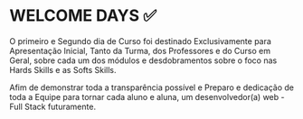 # WELCOME DAYS :white_check_mark:

O primeiro e Segundo dia de Curso foi destinado Exclusivamente para Apresentação Inicial, Tanto da Turma, dos Professores e do Curso em Geral, sobre cada um dos módulos e desdobramentos sobre o foco nas Hards Skills e as Softs Skills.

Afim de demonstrar toda a transparência possível e Preparo e dedicação de toda a Equipe para tornar cada aluno e aluna, um desenvolvedor(a) web - Full Stack futuramente.
